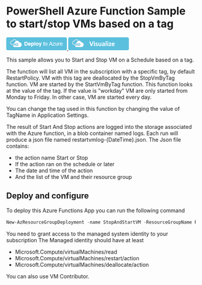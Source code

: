 # PowerShell Azure Function  Sample to start/stop VMs based on a tag

<a href="https://portal.azure.com/#create/Microsoft.Template/uri/https://raw.githubusercontent.com/omiossec/StartStopVmByTag/master/azuredeploy.json" target="_blank">
<img src="https://raw.githubusercontent.com/Azure/azure-quickstart-templates/master/1-CONTRIBUTION-GUIDE/images/deploytoazure.png"/>
</a>

<a href="http://armviz.io/#/?load=https%3A%2F%2raw.githubusercontent.com%omiossec%2StartStopVmByTag%2master%2azuredeploy.json" target="_blank">
<img src="https://raw.githubusercontent.com/Azure/azure-quickstart-templates/master/1-CONTRIBUTION-GUIDE/images/visualizebutton.png"/>
</a>


This sample allows you to Start and Stop VM on a Schedule based on a tag.

The function will list all VM in the subscription with a specific tag, by default RestartPolicy. VM with this tag are deallocated by the StopVmByTag function. VM are started by the StartVmByTag function. This function looks at the value of the tag. If the value is "workday" VM are only started from Monday to Friday. In other case, VM are started every day. 

You can change the tag used in this function by changing the value of TagName in Application Settings.

The result of Start And Stop actions are logged into the storage associated with the Azure function, in a blob container named logs. Each run will produce a json file named restartvmlog-{DateTime}.json. The Json file contains:

* the action name Start or Stop
* If the action ran on the schedule or later 
* The date and time of the action 
* And the list of the VM and their resource group


## Deploy and configure

To deploy this Azure Functions App you can run the following command 

```powershell
New-AzResourceGroupDeployment -name StopAndStartVM -ResourceGroupName RGName -TemplateParameterObject @{"functionAppName" = "<your function app name>"} -TemplateUri "https://raw.githubusercontent.com/omiossec/StartStopPowerShellFunction/master/azuredeploy.json" 
```

You need to grant access to the managed system identity to your subscription 
The Managed identity should have at least

* Microsoft.Compute/virtualMachines/read
* Microsoft.Compute/virtualMachines/restart/action
* Microsoft.Compute/virtualMachines/deallocate/action

You can also use VM Contributor. 


